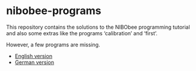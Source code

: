 nibobee-programs
================

This repository contains the solutions to the NIBObee programming tutorial and
also some extras like the programs ‘calibration’ and ‘first’.

However, a few programs are missing.

- [English version](en)
- [German version](de)
